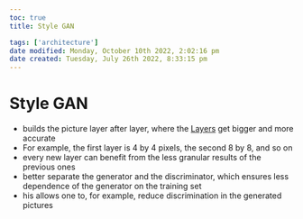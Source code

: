 ```yaml
---
toc: true
title: Style GAN

tags: ['architecture']
date modified: Monday, October 10th 2022, 2:02:16 pm
date created: Tuesday, July 26th 2022, 8:33:15 pm
---
```


# Style GAN
- builds the picture layer after layer, where the [Layers](Layers.md) get bigger and more accurate
- For example, the first layer is 4 by 4 pixels, the second 8 by 8, and so on
- every new layer can benefit from the less granular results of the previous ones
- better separate the generator and the discriminator, which ensures less dependence of the generator on the training set
- his allows one to, for example, reduce discrimination in the generated pictures



